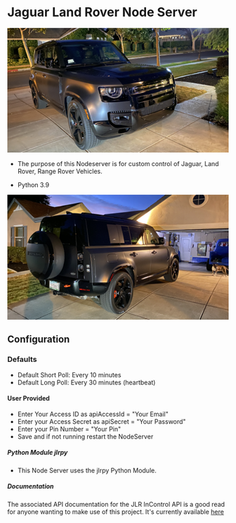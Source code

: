 # Jaguar Land Rover Node Server

![Land Rover ](<https://github.com/sjpbailey/Documentation/blob/def2b49d817b030fc50568c860b3b70b27d91154/Jaguar_LandRover/images/IMG_9194.jpg>)

* The purpose of this Nodeserver is for custom control of Jaguar, Land Rover, Range Rover Vehicles.

* Python 3.9

![Admin Console ](<https://github.com/sjpbailey/Documentation/blob/e12c57def5151f4182e4f43c8368fbb8b738f064/Jaguar_LandRover/images/IMG_9195.jpg>)

## Configuration

### Defaults

* Default Short Poll:  Every 10 minutes
* Default Long Poll: Every 30 minutes (heartbeat)

#### User Provided

* Enter Your Access ID as apiAccessId = "Your Email"
* Enter your Access Secret as apiSecret = "Your Password"
* Enter your Pin Number = "Your Pin"
* Save and if not running restart the NodeServer

##### Python Module jlrpy

* This Node Server uses the jlrpy Python Module.

##### Documentation

The associated API documentation for the JLR InControl API is a good read for anyone wanting to make use of this project. It's currently available [here](https://documenter.getpostman.com/view/6250319/RznBMzqo)
